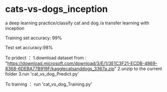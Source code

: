 # cats-vs-dogs_inception
a deep learning practice/classify cat and dog /a transfer learning with inception

Training set accuracy: 99%

Test set accuracy:98%

To pridect ：
  1.download dataset from :
  "https://download.microsoft.com/download/3/E/1/3E1C3F21-ECDB-4869-8368-6DEBA77B919F/kagglecatsanddogs_3367a.zip"
  2.unzip to the current folder
  3.run 'cat_vs_dog_Predict.py'

To training ：
  run 'cat_vs_dog_Training.py'
